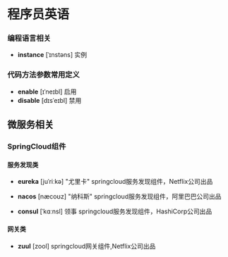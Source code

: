 # 程序员英语

### 编程语言相关

- **instance** [ˈɪnstəns] 实例



### 代码方法参数常用定义

- **enable** [ɪˈneɪbl] 启用
- **disable** [dɪsˈeɪbl] 禁用



## 微服务相关

### SpringCloud组件

#### 服务发现类

- **eureka** [juˈriːkə]   "尤里卡" springcloud服务发现组件，Netflix公司出品 

- **nacos** [næcoʊz]   "纳科斯"  springcloud服务发现组件，阿里巴巴公司出品

- **consul** [ˈkɑːnsl]  领事  springcloud服务发现组件，HashiCorp公司出品

#### 网关类

- **zuul** [zool]   springcloud网关组件,Netflix公司出品



